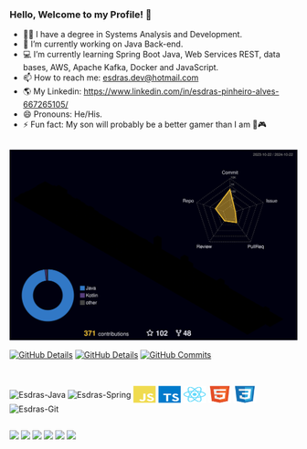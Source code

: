 ### Hello, Welcome to my Profile! 👋

- 👨‍🎓 I have a degree in Systems Analysis and Development.
- 🔭 I’m currently working on Java Back-end.
- 💻 I’m currently learning Spring Boot Java, Web Services REST, data bases, AWS, Apache Kafka, Docker and JavaScript.
- 📫 How to reach me: esdras.dev@hotmail.com
- 🌎 My Linkedin: https://www.linkedin.com/in/esdras-pinheiro-alves-667265105/
- 😄 Pronouns: He/His.
- ⚡ Fun fact: My son will probably be a better gamer than I am 👶🎮

##

![Status](/profile-3d-contrib/profile-night-rainbow.svg)

[![GitHub Details](http://github-profile-summary-cards.vercel.app/api/cards/profile-details?username=esdrasdev91&theme=dracula)](https://github.com/vn7n24fzkq/github-profile-summary-cards)
[![GitHub Details](http://github-profile-summary-cards.vercel.app/api/cards/repos-per-language?username=esdrasdev91&theme=dracula)](https://github.com/vn7n24fzkq/github-profile-summary-cards)
[![GitHub Commits](http://github-profile-summary-cards.vercel.app/api/cards/productive-time?username=esdrasdev91&theme=dracula&utcOffset=-3)](https://github.com/vn7n24fzkq/github-profile-summary-cards)
  
##
  
  <div style="display: inline_block"><br>   
  
  <img align="center" alt="Esdras-Java" height="30" width="40" src="https://cdn.jsdelivr.net/gh/devicons/devicon/icons/java/java-original.svg" /> 
  <img align="center" alt="Esdras-Spring" height="30" width="40" src="https://cdn.jsdelivr.net/gh/devicons/devicon/icons/spring/spring-original.svg" />
  <img align="center" alt="Esdras-Js" height="30" width="40" src="https://raw.githubusercontent.com/devicons/devicon/master/icons/javascript/javascript-plain.svg">
  <img align="center" alt="Esdras-Ts" height="30" width="40" src="https://raw.githubusercontent.com/devicons/devicon/master/icons/typescript/typescript-plain.svg">
  <img align="center" alt="Esdras-React" height="30" width="40" src="https://raw.githubusercontent.com/devicons/devicon/master/icons/react/react-original.svg">
  <img align="center" alt="Esdras-HTML" height="30" width="40" src="https://raw.githubusercontent.com/devicons/devicon/master/icons/html5/html5-original.svg">
  <img align="center" alt="Esdras-CSS" height="30" width="40" src="https://raw.githubusercontent.com/devicons/devicon/master/icons/css3/css3-original.svg">
  <img align="center" alt="Esdras-Git" height="30" width="40" src="https://cdn.jsdelivr.net/gh/devicons/devicon/icons/git/git-original.svg" />
  
</div>
  
  ##
  
 <div> 
  <a href="https://www.youtube.com/channel/UChYNYlVKMMZkUfoxrwk0CzA" target="_blank"><img src="https://img.shields.io/badge/YouTube-FF0000?style=for-the-badge&logo=youtube&logoColor=white" target="_blank"></a>
  <a href="https://instagram.com/esdrasmtb" target="_blank"><img src="https://img.shields.io/badge/-Instagram-%23E4405F?style=for-the-badge&logo=instagram&logoColor=white" target="_blank"></a>
 	<a href="https://www.twitch.tv/esdrasmtb" target="_blank"><img src="https://img.shields.io/badge/Twitch-9146FF?style=for-the-badge&logo=twitch&logoColor=white" target="_blank"></a>
  <a href="https://discord.com/channels/817119330268872734/817119330268872736" target="_blank"><img src="https://img.shields.io/badge/Discord-7289DA?style=for-the-badge&logo=discord&logoColor=white" target="_blank"></a> 
  <a href = "mailto:esdras.alves11@gmail.com"><img src="https://img.shields.io/badge/-Gmail-%23333?style=for-the-badge&logo=gmail&logoColor=white" target="_blank"></a>
  <a href="https://www.linkedin.com/in/esdras-pinheiro-alves-667265105/" target="_blank"><img src="https://img.shields.io/badge/-LinkedIn-%230077B5?style=for-the-badge&logo=linkedin&logoColor=white" target="_blank"></a>
</div>

  ##
